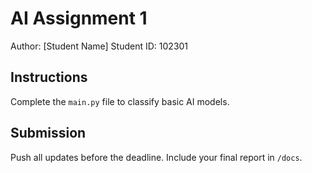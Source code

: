 # AI Assignment 1

Author: [Student Name]
Student ID: 102301

## Instructions
Complete the `main.py` file to classify basic AI models.

## Submission
Push all updates before the deadline. Include your final report in `/docs`.
